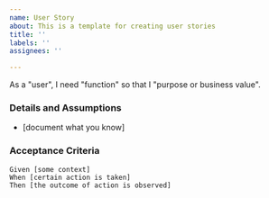 ```yaml
---
name: User Story
about: This is a template for creating user stories
title: ''
labels: ''
assignees: ''

---
```


As a "user",
I need "function"
so that I "purpose or business value".

 ### Details and Assumptions
 * [document what you know]
   
 ### Acceptance Criteria  
   
 ```gherkin
 Given [some context]
 When [certain action is taken]
 Then [the outcome of action is observed]
 ```
